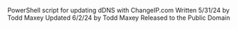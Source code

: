 PowerShell script for updating dDNS with ChangeIP.com
Written 5/31/24 by Todd Maxey
Updated 6/2/24 by Todd Maxey
Released to the Public Domain
